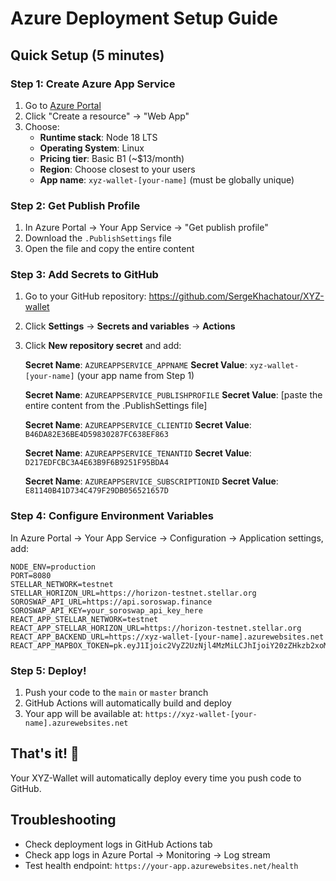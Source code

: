 # Azure Deployment Setup Guide

## Quick Setup (5 minutes)

### Step 1: Create Azure App Service
1. Go to [Azure Portal](https://portal.azure.com)
2. Click "Create a resource" → "Web App"
3. Choose:
   - **Runtime stack**: Node 18 LTS
   - **Operating System**: Linux
   - **Pricing tier**: Basic B1 (~$13/month)
   - **Region**: Choose closest to your users
   - **App name**: `xyz-wallet-[your-name]` (must be globally unique)

### Step 2: Get Publish Profile
1. In Azure Portal → Your App Service → "Get publish profile"
2. Download the `.PublishSettings` file
3. Open the file and copy the entire content

### Step 3: Add Secrets to GitHub
1. Go to your GitHub repository: https://github.com/SergeKhachatour/XYZ-wallet
2. Click **Settings** → **Secrets and variables** → **Actions**
3. Click **New repository secret** and add:

   **Secret Name**: `AZUREAPPSERVICE_APPNAME`
   **Secret Value**: `xyz-wallet-[your-name]` (your app name from Step 1)

   **Secret Name**: `AZUREAPPSERVICE_PUBLISHPROFILE`
   **Secret Value**: [paste the entire content from the .PublishSettings file]

   **Secret Name**: `AZUREAPPSERVICE_CLIENTID`
   **Secret Value**: `B46DA82E36BE4D59830287FC638EF863`

   **Secret Name**: `AZUREAPPSERVICE_TENANTID`
   **Secret Value**: `D217EDFCBC3A4E63B9F6B9251F95BDA4`

   **Secret Name**: `AZUREAPPSERVICE_SUBSCRIPTIONID`
   **Secret Value**: `E81140B41D734C479F29DB056521657D`

### Step 4: Configure Environment Variables
In Azure Portal → Your App Service → Configuration → Application settings, add:

```
NODE_ENV=production
PORT=8080
STELLAR_NETWORK=testnet
STELLAR_HORIZON_URL=https://horizon-testnet.stellar.org
SOROSWAP_API_URL=https://api.soroswap.finance
SOROSWAP_API_KEY=your_soroswap_api_key_here
REACT_APP_STELLAR_NETWORK=testnet
REACT_APP_STELLAR_HORIZON_URL=https://horizon-testnet.stellar.org
REACT_APP_BACKEND_URL=https://xyz-wallet-[your-name].azurewebsites.net
REACT_APP_MAPBOX_TOKEN=pk.eyJ1Ijoic2VyZ2UzNjl4MzMiLCJhIjoiY20zZHkzb2xoMDA0eTJxcHU4MTNoYjNlaCJ9.Xl6OxzF9td1IgTTeUp526w
```

### Step 5: Deploy!
1. Push your code to the `main` or `master` branch
2. GitHub Actions will automatically build and deploy
3. Your app will be available at: `https://xyz-wallet-[your-name].azurewebsites.net`

## That's it! 🎉

Your XYZ-Wallet will automatically deploy every time you push code to GitHub.

## Troubleshooting
- Check deployment logs in GitHub Actions tab
- Check app logs in Azure Portal → Monitoring → Log stream
- Test health endpoint: `https://your-app.azurewebsites.net/health`
